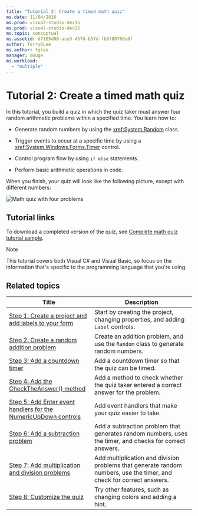 ```yaml
---
title: "Tutorial 2: Create a timed math quiz"
ms.date: 11/04/2016
ms.prod: visual-studio-dev15
ms.prod: visual-studio-dev15
ms.topic: conceptual
ms.assetid: d7165d08-ace3-457d-b57d-fb8f80760a6f
author: TerryGLee
ms.author: tglee
manager: douge
ms.workload:
  - "multiple"
---
```

# Tutorial 2: Create a timed math quiz

In this tutorial, you build a quiz in which the quiz taker must answer four random arithmetic problems within a specified time. You learn how to:

-   Generate random numbers by using the <xref:System.Random> class.

-   Trigger events to occur at a specific time by using a <xref:System.Windows.Forms.Timer> control.

-   Control program flow by using `if else` statements.

-   Perform basic arithmetic operations in code.

When you finish, your quiz will look like the following picture, except with different numbers:

![Math quiz with four problems](../ide/media/express_finishedquiz.png)

## Tutorial links

To download a completed version of the quiz, see [Complete math quiz tutorial sample](https://code.msdn.microsoft.com/Complete-Math-Quiz-8581813c).

> [!NOTE]
> This tutorial covers both Visual C# and Visual Basic, so focus on the information that's specific to the programming language that you're using.

## Related topics

|Title|Description|
|-----------|-----------------|
|[Step 1: Create a project and add labels to your form](../ide/step-1-create-a-project-and-add-labels-to-your-form.md)|Start by creating the project, changing properties, and adding `Label` controls.|
|[Step 2: Create a random addition problem](../ide/step-2-create-a-random-addition-problem.md)|Create an addition problem, and use the `Random` class to generate random numbers.|
|[Step 3: Add a countdown timer](../ide/step-3-add-a-countdown-timer.md)|Add a countdown timer so that the quiz can be timed.|
|[Step 4: Add the CheckTheAnswer() method](../ide/step-4-add-the-checktheanswer-parens-method.md)|Add a method to check whether the quiz taker entered a correct answer for the problem.|
|[Step 5: Add Enter event handlers for the NumericUpDown controls](../ide/step-5-add-enter-event-handlers-for-the-numericupdown-controls.md)|Add event handlers that make your quiz easier to take.|
|[Step 6: Add a subtraction problem](../ide/step-6-add-a-subtraction-problem.md)|Add a subtraction problem that generates random numbers, uses the timer, and checks for correct answers.|
|[Step 7: Add multiplication and division problems](../ide/step-7-add-multiplication-and-division-problems.md)|Add multiplication and division problems that generate random numbers, use the timer, and check for correct answers.|
|[Step 8: Customize the quiz](../ide/step-8-customize-the-quiz.md)|Try other features, such as changing colors and adding a hint.|
